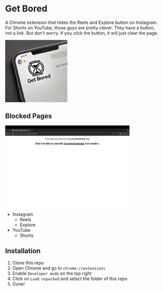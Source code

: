 # Get Bored

A Chrome extension that hides the Reels and Explore button on Instagram. For Shorts on YouTube, those guys are pretty clever. They have a button, not a link. But don't worry. If you click the button, it will just clear the page.

<img src="logo.png" width="200px" />

## Blocked Pages

<img src="ss.png" width="400px" />

- Instagram
  - Reels
  - Explore
- YouTube
  - Shorts

## Installation

1. Clone this repo
2. Open Chrome and go to `chrome://extensions`
3. Enable `Developer mode` on the top right
4. Click on `Load unpacked` and select the folder of this repo
5. Done!
